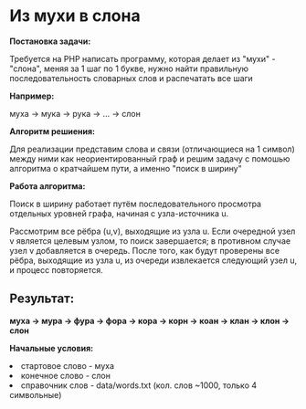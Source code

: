 Из мухи в слона
===============================

**Постановка задачи:**

Требуется на PHP написать программу, которая делает из "мухи" - "слона", 
меняя за 1 шаг по 1 букве, нужно найти правильную последовательность словарных слов и распечатать все шаги

**Например:**

муха -> мука -> рука -> ... -> слон 

**Алгоритм решиения:**

Для реализации представим слова и связи (отличающиеся на 1 символ) между ними как неориентированный граф и решим
задачу с помошью алгоритма о кратчайшем пути, а именно "поиск в ширину"

**Работа алгоритма:**

Поиск в ширину работает путём последовательного просмотра отдельных уровней графа, начиная с узла-источника u.

Рассмотрим все рёбра (u,v), выходящие из узла u. 
Если очередной узел v является целевым узлом, то поиск завершается; 
в противном случае узел v добавляется в очередь. 
После того, как будут проверены все рёбра, выходящие из узла u, из очереди извлекается следующий узел u, и процесс повторяется.

Результат:
-----------------------------------

**муха -> мура -> фура -> фора -> кора -> корн -> коан -> клан -> клон -> слон**

**Начальные условия:**
<li>стартовое слово - муха
<li>конечное слово - слон
<li>справочник слов - data/words.txt (кол. слов ~1000, только 4 символьные)